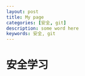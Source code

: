 ```yaml
---
layout: post
title: My page
categories: [安全, git]
description: some word here
keywords: 安全, git
---
```


# 安全学习
